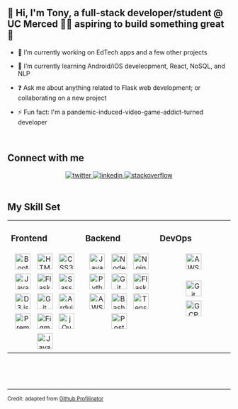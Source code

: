 <!-- <div align="center">
<img src="https://rishavanand.github.io/static/images/greetings.gif" align="center" style="width: 100%; height: 50%;" />
</div>   -->
  

## 👋 Hi, I'm Tony, a full-stack developer/student @ UC Merced 👨‍💻 aspiring to build something great 🚀
  

- 🔭 I’m currently working on EdTech apps and a few other projects
  

- 🌱 I’m currently learning Android/iOS develeopment, React, NoSQL, and NLP
  

- ❓ Ask me about anything related to Flask web development; or collaborating on a new project
  

- ⚡ Fun fact: I'm a pandemic-induced-video-game-addict-turned developer  
  

<br/>  


## Connect with me  
<div align="center">
<a href="https://twitter.com/tonyadastra" target="_blank">
<img src=https://img.shields.io/badge/twitter-%2300acee.svg?&style=for-the-badge&logo=twitter&logoColor=white alt=twitter style="margin-bottom: 5px;" />
</a>
<a href="https://linkedin.com/in/tonyaliu" target="_blank">
<img src=https://img.shields.io/badge/linkedin-%231E77B5.svg?&style=for-the-badge&logo=linkedin&logoColor=white alt=linkedin style="margin-bottom: 5px;" />
</a>
<a href="https://stackoverflow.com/users/13991219/parzival" target="_blank">
<img src=https://img.shields.io/badge/stackoverflow-%23F28032.svg?&style=for-the-badge&logo=stackoverflow&logoColor=white alt=stackoverflow style="margin-bottom: 5px;" />
</a>  
</div>  
  

<br/>  


## My Skill Set
<table><tr><td valign="top" width="33%">

### Frontend  
<div align="center">  
<img style="margin: 5px" src="https://profilinator.rishav.dev/skills-assets/bootstrap-plain.svg" alt="Bootstrap" height="35" />  
<img style="margin: 5px" src="https://profilinator.rishav.dev/skills-assets/html5-original-wordmark.svg" alt="HTML5" height="35" />  
<img style="margin: 5px" src="https://profilinator.rishav.dev/skills-assets/css3-original-wordmark.svg" alt="CSS3" height="35" />  
<img style="margin: 5px" src="https://profilinator.rishav.dev/skills-assets/javascript-original.svg" alt="JavaScript" height="35" />  
<img style="margin: 5px" src="https://profilinator.rishav.dev/skills-assets/flask.png" alt="Flask" height="35" />  
<img style="margin: 5px" src="https://profilinator.rishav.dev/skills-assets/sass-original.svg" alt="Sass" height="35" />  
<img style="margin: 5px" src="https://profilinator.rishav.dev/skills-assets/d3.png" alt="D3.js" height="35" />  
<img style="margin: 5px" src="https://profilinator.rishav.dev/skills-assets/git-scm-icon.svg" alt="Git" height="35" />  
<img style="margin: 5px" src="https://profilinator.rishav.dev/skills-assets/arduino.png" alt="Arduino" height="35" />  
<img style="margin: 5px" src="https://profilinator.rishav.dev/skills-assets/adobepremierepro.png" alt="Premiere Pro" height="35" />  
<img style="margin: 5px" src="https://profilinator.rishav.dev/skills-assets/figma-icon.svg" alt="Figma" height="35" />  
<img style="margin: 5px" src="https://profilinator.rishav.dev/skills-assets/jquery.png" alt="jQuery" height="35" />  
<img style="margin: 5px" src="https://profilinator.rishav.dev/skills-assets/java-original-wordmark.svg" alt="Java" height="35" />  
</div>

</td><td valign="top" width="33%">



### Backend  
<div align="center">  
<img style="margin: 5px" src="https://profilinator.rishav.dev/skills-assets/javascript-original.svg" alt="JavaScript" height="35" />  
<img style="margin: 5px" src="https://profilinator.rishav.dev/skills-assets/nodejs-original-wordmark.svg" alt="Node.js" height="35" />  
<img style="margin: 5px" src="https://profilinator.rishav.dev/skills-assets/nginx-original.svg" alt="Nginx" height="35" />  
<img style="margin: 5px" src="https://profilinator.rishav.dev/skills-assets/python-original.svg" alt="Python" height="35" />  
<img style="margin: 5px" src="https://profilinator.rishav.dev/skills-assets/git-scm-icon.svg" alt="Git" height="35" />  
<img style="margin: 5px" src="https://profilinator.rishav.dev/skills-assets/flask.png" alt="Flask" height="35" />  
<img style="margin: 5px" src="https://profilinator.rishav.dev/skills-assets/amazonwebservices-original-wordmark.svg" alt="AWS" height="35" />  
<img style="margin: 5px" src="https://profilinator.rishav.dev/skills-assets/gnu_bash-icon.svg" alt="Bash" height="35" />  
<img style="margin: 5px" src="https://profilinator.rishav.dev/skills-assets/tensorflow-icon.svg" alt="TensorFlow" height="35" />  
<img style="margin: 5px" src="https://profilinator.rishav.dev/skills-assets/postgresql-original-wordmark.svg" alt="PostgreSQL" height="35" />  
</div>

</td><td valign="top" width="33%">



### DevOps  
<div align="center">  
<img style="margin: 5px" src="https://profilinator.rishav.dev/skills-assets/amazonwebservices-original-wordmark.svg" alt="AWS" height="35" />  

[//]: # (<img style="margin: 5px" src="https://profilinator.rishav.dev/skills-assets/linux-original.svg" alt="Linux" height="35" />  )
<img style="margin: 5px" src="https://profilinator.rishav.dev/skills-assets/git-scm-icon.svg" alt="Git" height="35" />  
<img style="margin: 5px" src="https://profilinator.rishav.dev/skills-assets/google_cloud-icon.svg" alt="GCP" height="35" />  
</div>

</td></tr></table>  

<br/>  

<br/>  

<br/>  

---
<sup>Credit: adapted from <a href="https://profilinator.rishav.dev/" target="_blank">Github Profilinator</a></sup>

